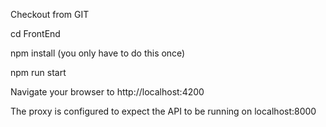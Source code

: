 Checkout from GIT

cd FrontEnd

npm install (you only have to do this once)

npm run start

Navigate your browser to http://localhost:4200

The proxy is configured to expect the API to be running on localhost:8000
